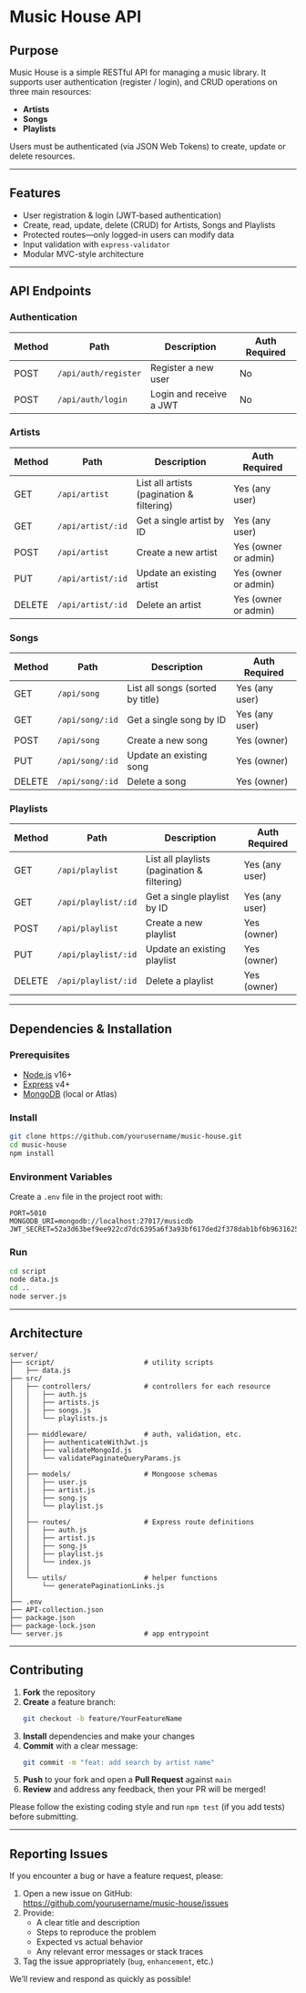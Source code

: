 # Music House API

## Purpose

Music House is a simple RESTful API for managing a music library. It supports user authentication (register / login), and CRUD operations on three main resources:

- **Artists**
- **Songs**
- **Playlists**

Users must be authenticated (via JSON Web Tokens) to create, update or delete resources.

---

## Features

- User registration & login (JWT-based authentication)
- Create, read, update, delete (CRUD) for Artists, Songs and Playlists
- Protected routes—only logged-in users can modify data
- Input validation with `express-validator`
- Modular MVC-style architecture

---

## API Endpoints

### Authentication

| Method | Path                 | Description             | Auth Required |
| ------ | -------------------- | ----------------------- | ------------- |
| POST   | `/api/auth/register` | Register a new user     | No            |
| POST   | `/api/auth/login`    | Login and receive a JWT | No            |

### Artists

| Method | Path              | Description                               | Auth Required        |
| ------ | ----------------- | ----------------------------------------- | -------------------- |
| GET    | `/api/artist`     | List all artists (pagination & filtering) | Yes (any user)       |
| GET    | `/api/artist/:id` | Get a single artist by ID                 | Yes (any user)       |
| POST   | `/api/artist`     | Create a new artist                       | Yes (owner or admin) |
| PUT    | `/api/artist/:id` | Update an existing artist                 | Yes (owner or admin) |
| DELETE | `/api/artist/:id` | Delete an artist                          | Yes (owner or admin) |

### Songs

| Method | Path            | Description                      | Auth Required  |
| ------ | --------------- | -------------------------------- | -------------- |
| GET    | `/api/song`     | List all songs (sorted by title) | Yes (any user) |
| GET    | `/api/song/:id` | Get a single song by ID          | Yes (any user) |
| POST   | `/api/song`     | Create a new song                | Yes (owner)    |
| PUT    | `/api/song/:id` | Update an existing song          | Yes (owner)    |
| DELETE | `/api/song/:id` | Delete a song                    | Yes (owner)    |

### Playlists

| Method | Path                | Description                                 | Auth Required  |
| ------ | ------------------- | ------------------------------------------- | -------------- |
| GET    | `/api/playlist`     | List all playlists (pagination & filtering) | Yes (any user) |
| GET    | `/api/playlist/:id` | Get a single playlist by ID                 | Yes (any user) |
| POST   | `/api/playlist`     | Create a new playlist                       | Yes (owner)    |
| PUT    | `/api/playlist/:id` | Update an existing playlist                 | Yes (owner)    |
| DELETE | `/api/playlist/:id` | Delete a playlist                           | Yes (owner)    |

---

## Dependencies & Installation

### Prerequisites

- [Node.js](https://nodejs.org/) v16+
- [Express](https://expressjs.com/) v4+
- [MongoDB](https://www.mongodb.com/) (local or Atlas)

### Install

```bash
git clone https://github.com/yourusername/music-house.git
cd music-house
npm install
```

### Environment Variables

Create a `.env` file in the project root with:

```env
PORT=5010
MONGODB_URI=mongodb://localhost:27017/musicdb
JWT_SECRET=52a3d63bef9ee922cd7dc6395a6f3a93bf617ded2f378dab1bf6b9631625d69be6cb4d2d8bcf8ce698b1428ffa795a8a47232f6cdbebfce0568791953b8120c7
```

### Run

```bash
cd script
node data.js
cd ..
node server.js
```

---

## Architecture

```
server/
├── script/                      # utility scripts
│   ├── data.js
├── src/
│   ├── controllers/             # controllers for each resource
│   │   ├── auth.js
│   │   ├── artists.js
│   │   ├── songs.js
│   │   └── playlists.js
│   │
│   ├── middleware/              # auth, validation, etc.
│   │   ├── authenticateWithJwt.js
│   │   ├── validateMongoId.js
│   │   └── validatePaginateQueryParams.js
│   │
│   ├── models/                  # Mongoose schemas
│   │   ├── user.js
│   │   ├── artist.js
│   │   ├── song.js
│   │   └── playlist.js
│   │
│   ├── routes/                  # Express route definitions
│   │   ├── auth.js
│   │   ├── artist.js
│   │   ├── song.js
│   │   ├── playlist.js
│   │   └── index.js
│   │
│   └── utils/                   # helper functions
│       └── generatePaginationLinks.js
│
├── .env
├── API-collection.json
├── package.json
├── package-lock.json
└── server.js                    # app entrypoint

```

---

## Contributing

1. **Fork** the repository
2. **Create** a feature branch:
   ```bash
   git checkout -b feature/YourFeatureName
   ```
3. **Install** dependencies and make your changes
4. **Commit** with a clear message:
   ```bash
   git commit -m "feat: add search by artist name"
   ```
5. **Push** to your fork and open a **Pull Request** against `main`
6. **Review** and address any feedback, then your PR will be merged!

Please follow the existing coding style and run `npm test` (if you add tests) before submitting.

---

## Reporting Issues

If you encounter a bug or have a feature request, please:

1. Open a new issue on GitHub:  
   https://github.com/yourusername/music-house/issues
2. Provide:
   - A clear title and description
   - Steps to reproduce the problem
   - Expected vs actual behavior
   - Any relevant error messages or stack traces
3. Tag the issue appropriately (`bug`, `enhancement`, etc.)

We’ll review and respond as quickly as possible!
